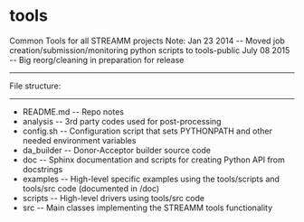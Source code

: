tools
=====

Common Tools for all STREAMM projects
Note:
  Jan  23 2014 -- Moved job creation/submission/monitoring python scripts to tools-public
  July 08 2015 -- Big reorg/cleaning in preparation for release


*****************
File structure:
*****************

- README.md  -- Repo notes
- analysis   -- 3rd party codes used for post-processing
- config.sh  -- Configuration script that sets PYTHONPATH and other needed environment variables
- da_builder -- Donor-Acceptor builder source code
- doc        -- Sphinx documentation and scripts for creating Python API from docstrings
- examples   -- High-level specific examples using the tools/scripts and tools/src code (documented in /doc)
- scripts    -- High-level drivers using tools/src code
- src        -- Main classes implementing the STREAMM tools functionality
